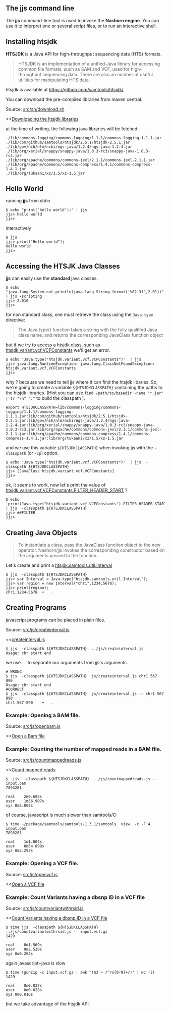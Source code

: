 
## The jjs command line

The **jjs** command-line tool is used to invoke the **Nashorn engine**.
You can use it to interpret one or several script files, or to run an interactive shell.

## Installing htsjdk

**HTSJDK** is a Java API for high-throughput sequencing data (HTS) formats.

> HTSJDK is an implementation of a unified Java library for accessing common file formats, such as SAM and VCF, used for high-throughput sequencing data. There are also an number of useful utilities for manipulating HTS data.

htsjdk is available at https://github.com/samtools/htsjdk/

You can download the pre-compiled libraries from maven central.

Source: [src/sh/download.sh](https://github.com/lindenb/htsjsbook/blob/master/manuscript/src/sh/download.sh)

<<[Downloading the htsjdk libraries](src/sh/download.sh)

at the time of writing, the following java libraries will be fetched:

```
./lib/commons-logging/commons-logging/1.1.1/commons-logging-1.1.1.jar
./lib/com/github/samtools/htsjdk/2.5.1/htsjdk-2.5.1.jar
./lib/gov/nih/nlm/ncbi/ngs-java/1.2.4/ngs-java-1.2.4.jar
./lib/org/xerial/snappy/snappy-java/1.0.3-rc3/snappy-java-1.0.3-rc3.jar
./lib/org/apache/commons/commons-jexl/2.1.1/commons-jexl-2.1.1.jar
./lib/org/apache/commons/commons-compress/1.4.1/commons-compress-1.4.1.jar
./lib/org/tukaani/xz/1.5/xz-1.5.jar
```


## Hello World

running  **jjs** from stdin

```
$ echo "print('hello world');" | jjs
jjs> hello world
jjs> 
```

interactively

```
$ jjs
jjs> print("Hello world");
Hello world
jjs>
```

## Accessing the HTSJK Java Classes


**jjs** can easily use the **standard** java classes.

```
$ echo "java.lang.System.out.println(java.lang.String.format('%02.3f',2.01))" | jjs -scripting
jjs> 2.010
jjs>
```

for non standard class, one must retrieve the class using the `Java.type` directive:

> The Java.type() function takes a string with the fully qualified Java class name, and returns the corresponding JavaClass function object

but if we try to access a htsjdk class, such as [htsjdk.variant.vcf.VCFConstants](https://samtools.github.io/htsjdk/javadoc/htsjdk/htsjdk/variant/vcf/VCFConstants.html) we'll get an error.

```
$ echo 'Java.type("htsjdk.variant.vcf.VCFConstants")'  | jjs
jjs> java.lang.RuntimeException: java.lang.ClassNotFoundException: htsjdk.variant.vcf.VCFConstants
jjs> 
```

why ? because we need to tell jjs where it can find the htsjdk libaries. So, we're going to create a variable `${HTSJDKCLASSPATH}` containing the paths to the htsjdk libraries. (Hint you can use `find /path/to/basedir -name "*.jar" | tr "\n" ":"` to build the classpath ).

```
export HTSJDKCLASSPATH=lib/commons-logging/commons-logging/1.1.1/commons-logging-1.1.1.jar:lib/com/github/samtools/htsjdk/2.5.1/htsjdk-2.5.1.jar:lib/gov/nih/nlm/ncbi/ngs-java/1.2.4/ngs-java-1.2.4.jar:lib/org/xerial/snappy/snappy-java/1.0.3-rc3/snappy-java-1.0.3-rc3.jar:lib/org/apache/commons/commons-jexl/2.1.1/commons-jexl-2.1.1.jar:lib/org/apache/commons/commons-compress/1.4.1/commons-compress-1.4.1.jar:lib/org/tukaani/xz/1.5/xz-1.5.jar
```

and we use this variable `${HTSJDKCLASSPATH}` when invoking jjs with the `-classpath` (or `-cp`) option.

```
$ echo 'Java.type("htsjdk.variant.vcf.VCFConstants")'  | jjs  -classpath ${HTSJDKCLASSPATH}
jjs> [JavaClass htsjdk.variant.vcf.VCFConstants]
jjs>
```

ok, it seems to work, now let's print the value of [htsjdk.variant.vcf.VCFConstants.FILTER_HEADER_START](https://samtools.github.io/htsjdk/javadoc/htsjdk/htsjdk/variant/vcf/VCFConstants.html#FILTER_HEADER_START ) ?

```
$ echo 'print(Java.type("htsjdk.variant.vcf.VCFConstants").FILTER_HEADER_START)'  | jjs  -classpath ${HTSJDKCLASSPATH}
jjs> ##FILTER
jjs> 
```


## Creating Java Objects

> To instantiate a class, pass the JavaClass function object to the new operator. Nashorn/jjs invokes the corresponding constructor based on the arguments passed to the function.

Let's create and print a  [htsjdk.samtools.util.Interval](https://samtools.github.io/htsjdk/javadoc/htsjdk/htsjdk/samtools/util/Interval.html)

```
$ jjs  -classpath ${HTSJDKCLASSPATH}
jjs> var Interval = Java.type("htsjdk.samtools.util.Interval");
jjs> var region = new Interval("chr1",1234,5678);
jjs> print(region);
chr1:1234-5678	+	.
```

## Creating Programs

javascript programs can be placed in plain files.

Source: [src/js/createinterval.js](https://github.com/lindenb/htsjsbook/blob/master/manuscript/src/js/createinterval.js)

<<[createinterval.js](src/js/createinterval.js)

```
$ jjs  -classpath ${HTSJDKCLASSPATH}  ../js/createinterval.js 
Usage: chr start end
```

we use `--` to separate our arguments from jjs's arguments.

```
# WRONG
$ jjs  -classpath ${HTSJDKCLASSPATH}  js/createinterval.js chr1 567 890
Usage: chr start end
#CORRECT
$ jjs  -classpath ${HTSJDKCLASSPATH}  js/createinterval.js -- chr1 567 890
chr1:567-890	+	.
```


### Example: Opening a BAM file.

Source: [src/js/openbam.js](https://github.com/lindenb/htsjsbook/blob/master/manuscript/src/js/openbam.js)

<<[Open a Bam file](src/js/openbam.js)

### Example: Counting the number of mapped reads in a BAM file.

Source: [src/js/countmappedreads.js](https://github.com/lindenb/htsjsbook/blob/master/manuscript/src/js/countmappedreads.js)

<<[Count mapped reads](src/js/countmappedreads.js)

```
$  jjs  -classpath ${HTSJDKCLASSPATH}  ../js/countmappedreads.js -- input.bam
7893281

real	2m9.692s
user	1m56.907s
sys	0m3.808s
```

of course, javascript is much slower than samtools/C:

```
$ time ~/package/samtools/samtools-1.3.1/samtools  view  -c -F 4 input.bam
7893281

real	1m1.804s
user	0m54.899s
sys	0m2.292s
```


### Example: Opening a VCF file.

Source: [src/js/openvcf.js](https://github.com/lindenb/htsjsbook/blob/master/manuscript/src/js/openvcf.js)

<<[Open a VCF file](src/js/openvcf.js)

### Example: Count Variants having a dbsnp ID in a VCF file

Source: [src/js/countvariantwithrsid.js](https://github.com/lindenb/htsjsbook/blob/master/manuscript/src/js/countvariantwithrsid.js)

<<[Count Variants having a dbsnp ID in a VCF file](src/js/countvariantwithrsid.js)

```
$ time jjs  -classpath ${HTSJDKCLASSPATH}  ../js/countvariantwithrsid.js -- input.vcf.gz
1429

real	0m1.569s
user	0m2.520s
sys	0m0.204s
```

again javascript+java is slow

```
$ time (gunzip -c input.vcf.gz | awk '($3 ~ /^rs[0-9]+/)' | wc -l)
1429

real	0m0.037s
user	0m0.028s
sys	0m0.016s
```

but we take advantage of the htsjdk API.



